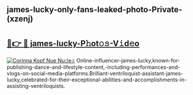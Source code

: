 ## james-lucky-only-fans​-leaked-photo​-Private-(xzenj)


# <h2><a href="https://mediaupload.pro?title=james-lucky&ref=git">🔗👉 🔴 james-lucky-P𝚑ot𝚘𝚜-V𝚒d𝚎o</a></h2>

[![Corinna Kopf Nue Nu𝚍e𝚜](https://i.imgur.com/0qMVB7G.gif)](https://mediaupload.pro?title=james-lucky&ref=git)
Online-influencer-james-lucky,known-for-publishing-dance-and-lifestyle-content,-including-performances-and-vlogs-on-social-media-platforms.Brilliant-ventriloquist-assistant-james-lucky,celebrated-for-their-exceptional-abilities-and-accomplishments-in-assisting-ventriloquists.  